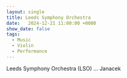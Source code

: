 ```yaml
---
layout: single
title: Leeds Symphony Orchestra
date:   2024-12-21 11:00:00 +0000
show_date: false
tags: 
  - Music
  - Violin
  - Performance
---
```


Leeds Symphony Orchestra (LSO) ... Janacek
